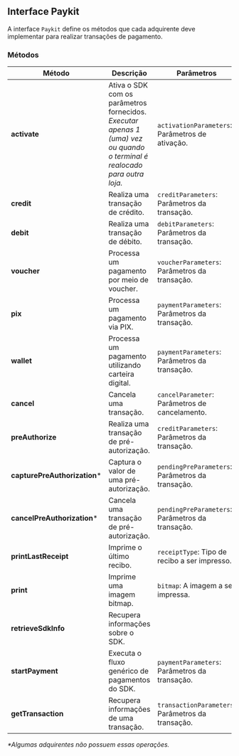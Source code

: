 ## Interface Paykit

A interface `Paykit` define os métodos que cada adquirente deve implementar para realizar transações de pagamento.

### Métodos

| Método                          | Descrição                                                                 | Parâmetros                                                         | Retorno             |
|---------------------------------|---------------------------------------------------------------------------|--------------------------------------------------------------------|---------------------|
| **activate**                    | Ativa o SDK com os parâmetros fornecidos. *Executar apenas 1 (uma) vez ou quando o terminal é realocado para outra loja.* | `activationParameters`: Parâmetros de ativação.                                     | `ActivationResult`  |
| **credit**                      | Realiza uma transação de crédito.                        | `creditParameters`: Parâmetros da transação.                                       | `PaymentResult`     |
| **debit**                       | Realiza uma transação de débito.                         | `debitParameters`: Parâmetros da transação.                                       | `PaymentResult`     |
| **voucher**                     | Processa um pagamento por meio de voucher.               | `voucherParameters`: Parâmetros da transação.                                       | `PaymentResult`     |
| **pix**                         | Processa um pagamento via PIX.                           | `paymentParameters`: Parâmetros da transação.                                       | `PaymentResult`     |
| **wallet**                      | Processa um pagamento utilizando carteira digital.        | `paymentParameters`: Parâmetros da transação.                                      | `PaymentResult`     |
| **cancel**                      | Cancela uma transação.                                   | `cancelParameter`: Parâmetros de cancelamento.                                      | `CancelResult`      |
| **preAuthorize**                      | Realiza uma transação de pré-autorização.          | `creditParameters`: Parâmetros da transação.                                        | `PaymentResult`      |
| **capturePreAuthorization***                     | Captura o valor de uma pré-autorização.          | `pendingPreParameters`: Parâmetros da transação.                                        | `PaymentResult`      |
| **cancelPreAuthorization***                      | Cancela uma transação de pré-autorização.          | `pendingPreParameters`: Parâmetros da transação.                                        | `CancelResult`      |
| **printLastReceipt**          | Imprime o último recibo.                                | `receiptType`: Tipo de recibo a ser impresso.                                          | `PrintResult`           |
| **print**                       | Imprime uma imagem bitmap.                              | `bitmap`: A imagem a ser impressa.                                                   | `PrintResult`           |
| **retrieveSdkInfo**            | Recupera informações sobre o SDK.                       |                               | `Map<String, String>`           |
| **startPayment**            | Executa o fluxo genérico de pagamentos do SDK.             | `paymentParameters`: Parâmetros da transação.                                         | `PaymentResult`  |
| **getTransaction**             | Recupera informações de uma transação.                  | `transactionParameters`: Parâmetros da transação.                                     | `PaymentResult`  |

_*Algumas adquirentes não possuem essas operações._